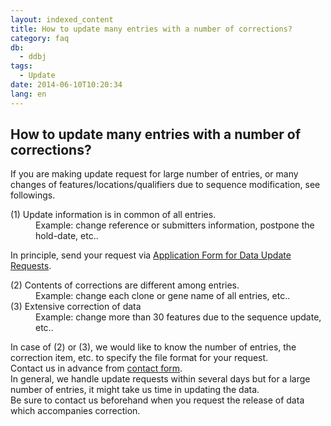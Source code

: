 ```yaml
---
layout: indexed_content
title: How to update many entries with a number of corrections?
category: faq
db:
  - ddbj
tags: 
  - Update
date: 2014-06-10T10:20:34
lang: en
---
```


## How to update many entries with a number of corrections?

<p>If you are making update request for large number of entries, or many changes of features/locations/qualifiers due to sequence modification, see followings.</p><dl><dt>(1) Update information is in common of all entries.</dt><dd>Example: change reference or submitters information, postpone the hold-date, etc..</dd></dl><p>In principle, send your request via <a href=\"/ddbj/updt-form-e.html\">Application Form for Data Update Requests</a>. </p><p> </p><dl><dt>(2) Contents of corrections are different among entries. </dt><dd>Example: change each clone or gene name of all entries, etc..</dd><dt>(3) Extensive correction of data</dt><dd>Example: change more than 30 features due to the sequence update, etc..</dd></dl><p>In case of (2) or (3), we would like to know the number of entries, the correction item, etc. to specify the file format for your request. <br>Contact us in advance from <a href=\"/contact-e.html#to-ddbj\">contact form</a>. <br>In general, we handle update requests within several days but for a large number of entries, it might take us time in updating the data. <br>Be sure to contact us beforehand when you request the release of data which accompanies correction.</p>